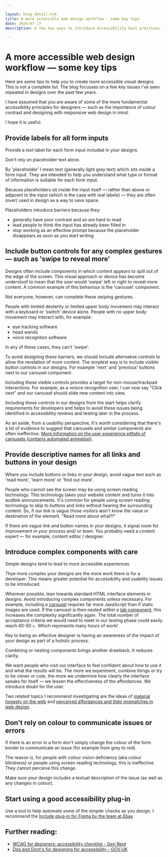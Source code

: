 ```yaml
---

layout: blog_detail.njk
title: A more accessible web design workflow - some key tips
date: 2024-07-17
description: A few key ways to introduce accessibility best practices to your visual design workflow

---
```


# A more accessible web design workflow &mdash; some key tips

Here are some tips to help you to create more accessible visual designs. This is not a complete list. The blog focusses on a few key issues i've seen repeated in designs over the past few years. 

I have assumed that you are aware of some of the more fundamental accessibility principles for designers &mdash; such as the importance of colour contrast and designing with responsive web design in mind. 

I hope it is useful. 

## Provide labels for all form inputs

Provide a text label for each form input included in your designs. 

Don't rely on placeholder text alone. 

By 'placeholder' I mean text (generally light grey text) which sits inside a form input. They are intended to help you understand what type or format of information is suitable for each form input. 

Because placeholders sit inside the input itself &mdash; rather than above or adjacent to the input (which is the case with real labels) &mdash; they are often (over) used in design as a way to save space. 

Placeholders introduce barriers because they:

- generally have poor contrast and so are hard to read
- lead people to think the input has already been filled in
- stop working as an effective prompt because the placeholder disappears as soon as you start writing

## Include button controls for any complex gestures &mdash; such as 'swipe to reveal more'

Designs often include components in which content appears to spill out of the edge of the screen. This visual approach or device has become understoof to mean that the user would 'swipe' left or right to reveal more content. A common example of this behaviour is the 'carousel' component.  

Not everyone, however, can complete these swiping gestures. 

People with limited dexterity or limited upper body movement may interact with a keyboard or 'switch' device alone. People with no upper body movement may interact with, for example: 

- eye tracking software 
- head wands
- voice recogntion software 

In any of these cases, they can't 'swipe'. 

To avoid designing these barriers, we should include alternative controls to allow the revelation of more content. The simplest way is to include visible button controls in our designs. For example 'next' and 'previous' buttons next to our carousel component. 

Including these visible controls provides a target for non-mouse/trackpad interactions. For example, as a voioce recognition user, I can now say "Click next" and our carousel should slide new content into view. 

Including these controls in our designs from the start helps clarify requirements for developers and helps to avoid these issues being identified in accessibility reviews and testing later in the process. 

As an aside, from a usability perspective, it's worth considering that there's a lot of evidence to suggest that carousels and similar components are often ineffective. <a href="https://shouldiuseacarousel.com/">More information on the user experience pitfalls of carousels (contains automated animation)</a>. 

## Provide descriptive names for all links and buttons in your design

Where you include buttons or links in your design, avoid vague text such as 'read more', 'learn more' or 'find out more'. 

People who cannot see the screen may be using screen reading technology. This technology takes your website content and turns it into audible announcements. It's common for people using screen reading technology to skip to buttons and links without hearing the surrounding content. So, if our link is vague those visitors won't know the value or destination of the element. "Read more about what?!" 

If there are vague link and button names in your designs, it signal room for improvement in your process and/ or team. You probably need a content expert &mdash; for example, content editor / designer. 

## Introduce complex components with care

Simple designs tend to lead to more accessible experiences. 

Thye more complex your designs are the more work there is for a developer. This means greater potential for accessibility and usability issues to be introduced. 

Wherever possible, lean towards standard HTML interface elements in designs. Avoid introducing complex components unless necessary. For example, including a <a href="https://www.w3.org/WAI/tutorials/carousels/">carousel</a> requires far more JavaScript than if static images are used. If the carousel is then nested within a <a href="https://design-system.service.gov.uk/components/tabs/">tab component</a>, this increases the complexity significantly again. The total number of acceptance criteria we would need to meet in our testing phase could easily reach 40-50 +. Which represents many hours of work! 

Key to being an effective designer is having an awareness of the impact of your design as part of a holistic process. 


Combining or nesting components brings another drawback. It reduces clarity. 

We want people who visit our interface to feel confident about how to use it and what the results will be. The more we experiment, combine things or try to be clever or cute, the more we undermine how clearly the interface speaks for itself &mdash; we lessen the effectiveness of the affordances. We introduce doubt for the user.

Two related topics I recommend investigating are the ideas of <a href="https://alistapart.com/article/material-honesty-on-the-web/">material honesty on the web</a> and <a href="https://tink.uk/perceived-affordances-and-the-functionality-mismatch/">perceived affordances and their mismatches in web design</a>. 

## Don't rely on colour to communicate issues or errors 

If there is an error in a form don't simply change the colour of the form border to communicate an issue (for example from grey to red). 

The reason is, for people with colour vision deficiency (aka colour blindness) or people using screen reading technology, this is ineffective. They cannot perceive this change.  

Make sure your design includes a textual description of the issue (as well as any changes in colour). 

## Start using a good accessibility plug-in

Use a tool to help automate some of the simpler checks as you design. I recommend the <a href="https://www.figma.com/community/plugin/1208180794570801545/includeaccessibility-annotations">Include plug-in for Figma by the team at Ebay</a>

## Further reading:

- <a href="https://gerireid.com/wcag-for-designers.html">WCAG for designers: accessibility checklist - Geri Reid</a>
- <a href="https://accessibility.blog.gov.uk/2016/09/02/dos-and-donts-on-designing-for-accessibility/">Dos and Dont's for designing for accessibility - GOV.UK</a>
